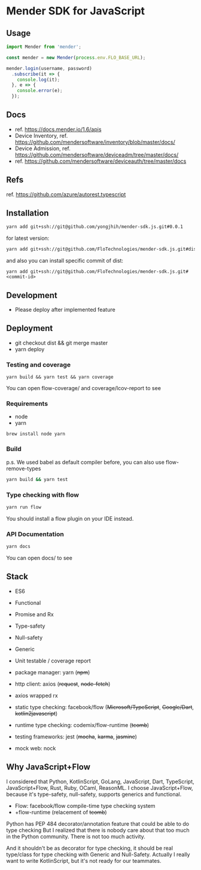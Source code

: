 # Mender SDK for JavaScript

## Usage


```js
import Mender from 'mender';

const mender = new Mender(process.env.FLO_BASE_URL);

mender.login(username, password)
  .subscribe(it => {
    console.log(it);
  }, e => {
    console.error(e);
  });
```

## Docs

* ref. https://docs.mender.io/1.6/apis
* Device Inventory, ref. https://github.com/mendersoftware/inventory/blob/master/docs/
* Device Admission, ref. https://github.com/mendersoftware/deviceadm/tree/master/docs/
* ref. https://github.com/mendersoftware/deviceauth/tree/master/docs

## Refs

ref. https://github.com/azure/autorest.typescript

## Installation

```sh
yarn add git+ssh://git@github.com/yongjhih/mender-sdk.js.git#0.0.1
```

for latest version:

```sh
yarn add git+ssh://git@github.com/FloTechnologies/mender-sdk.js.git#dist
```

and also you can install specific commit of dist:

```
yarn add git+ssh://git@github.com/FloTechnologies/mender-sdk.js.git#<commit-id>
```


## Development

* Please deploy after implemented feature

## Deployment

* git checkout dist && git merge master
* yarn deploy

### Testing and coverage

```
yarn build && yarn test && yarn coverage
```

You can open flow-coverage/ and coverage/lcov-report to see

### Requirements

* node
* yarn

```
brew install node yarn
```

### Build

p.s. We used babel as default compiler before, you can also use flow-remove-types

```sh
yarn build && yarn test
```

### Type checking with flow

```sh
yarn run flow
```

You should install a flow plugin on your IDE instead.

### API Documentation

```sh
yarn docs
```

You can open docs/ to see

## Stack

* ES6
* Functional
* Promise and Rx

* Type-safety
* Null-safety
* Generic
* Unit testable / coverage report

* package manager: yarn (~~npm~~)
* http client: axios (~~request~~, ~~node-fetch~~)
* axios wrapped rx
* static type checking: facebook/flow (~~Microsoft/TypeScript~~, ~~Google/Dart~~, ~~kotlin2javascript~~)
* runtime type checking: codemix/flow-runtime (~~tcomb~~)
* testing frameworks: jest (~~mocha~~, ~~karma~~, ~~jasmine~~)
* mock web: nock

## Why JavaScript+Flow

I considered that Python, KotlinScript, GoLang, JavaScript, Dart, TypeScript, JavaScript+Flow, Rust, Ruby, OCaml, ReasonML.
I choose JavaScript+Flow, because it's type-safety, null-safety, supports generics and functional.

* Flow: facebook/flow compile-time type checking system
* +flow-runtime (relacement of ~~tcomb~~)

Python has PEP 484 decorator/annotation feature that could be able to do type checking
But I realized that there is nobody care about that too much in the Python community.
There is not too much activity.

And it shouldn't be as decorator for type checking, it should be real type/class for type checking with Generic and Null-Safety.
Actually I really want to write KotlinScript, but it's not ready for our teammates.
